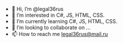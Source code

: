 - 👋 Hi, I’m @legal36rus
- 👀 I’m interested in С#, JS, HTML, CSS.
- 🌱 I’m currently learning С#, JS, HTML, CSS.
- 💞️ I’m looking to collaborate on ...
- 📫 How to reach me legal36rus@mail.ru

<!---
legal36rus/legal36rus is a ✨ special ✨ repository because its `README.md` (this file) appears on your GitHub profile.
You can click the Preview link to take a look at your changes.
--->
